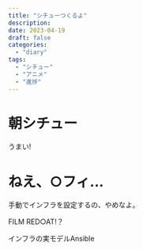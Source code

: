 ```yaml
---
title: "シチューつくるよ"
description:
date: 2023-04-19
draft: false
categories:
  - "diary"
tags:
  - "シチュー"
  - "アニメ"
  - "進捗"
---
```


# 朝シチュー

うまい!

# ねえ、○フィ...

手動でインフラを設定するの、やめなよ。

FILM RED○AT!？

インフラの実モデルAnsible
